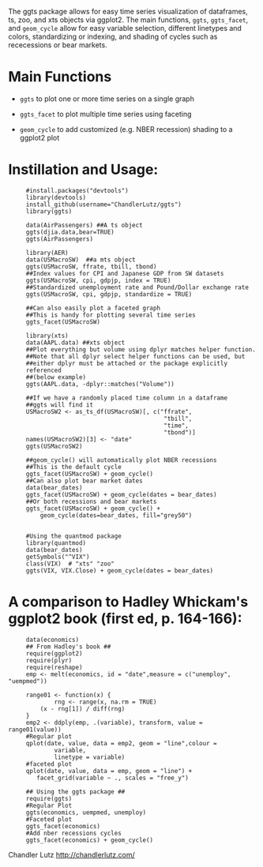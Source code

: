 The ggts package allows for easy time series visualization of
dataframes, ts, zoo, and xts objects via ggplot2.  The main functions,
`ggts`, `ggts_facet`, and `geom_cycle` allow for easy variable
selection, different linetypes and colors, standardizing or indexing,
and shading of cycles such as rececessions or bear markets.

# Main Functions

* `ggts` to plot one or more time series on a single graph

* `ggts_facet` to plot multiple time series using faceting

* `geom_cycle` to add customized (e.g. NBER recession) shading to a ggplot2 plot


# Instillation and Usage:

	     #install.packages("devtools")
	     library(devtools)
	     install_github(username="ChandlerLutz/ggts")
	     library(ggts)

	     data(AirPassengers) ##A ts object
	     ggts(djia.data,bear=TRUE)
	     ggts(AirPassengers)

		 library(AER)
		 data(USMacroSW)  ##a mts object
		 ggts(USMacroSW, ffrate, tbill, tbond)
		 ##Index values for CPI and Japanese GDP from SW datasets
		 ggts(USMacroSW, cpi, gdpjp, index = TRUE)
		 ##Standardized unemployment rate and Pound/Dollar exchange rate
		 ggts(USMacroSW, cpi, gdpjp, standardize = TRUE)

		 ##Can also easily plot a faceted graph
		 ##This is handy for plotting several time series
		 ggts_facet(USMacroSW)

		 library(xts)
		 data(AAPL.data) ##xts object
		 ##Plot everything but volume using dplyr matches helper function.
         ##Note that all dplyr select helper functions can be used, but
		 ##either dplyr must be attached or the package explicitly
		 referenced
		 ##(below example)
		 ggts(AAPL.data, -dplyr::matches("Volume"))

		 ##If we have a randomly placed time column in a dataframe
		 ##ggts will find it
		 USMacroSW2 <- as_ts_df(USMacroSW)[, c("ffrate",
		                                        "tbill",
												"time",
												"tbond")]
	     names(USMacroSW2)[3] <- "date"
		 ggts(USMacroSW2)

	     ##geom_cycle() will automatically plot NBER recessions
		 ##This is the default cycle
		 ggts_facet(USMacroSW) + geom_cycle()
		 ##Can also plot bear market dates
		 data(bear_dates)
		 ggts_facet(USMacroSW) + geom_cycle(dates = bear_dates)
	     ##Or both recessions and bear markets
		 ggts_facet(USMacroSW) + geom_cycle() +
		     geom_cycle(dates=bear_dates, fill="grey50")


	     #Using the quantmod package
	     library(quantmod)
		 data(bear_dates)
	     getSymbols("^VIX")
	     class(VIX)  # "xts" "zoo"
	     ggts(VIX, VIX.Close) + geom_cycle(dates = bear_dates)


# A comparison to Hadley Whickam's ggplot2 book  (first ed, p. 164-166):

	     data(economics)
  	     ## From Hadley's book ##
	     require(ggplot2)
	     require(plyr)
	     require(reshape)
	     emp <- melt(economics, id = "date",measure = c("unemploy", "uempmed"))

	     range01 <- function(x) {
	     	     rng <- range(x, na.rm = TRUE)
		     (x - rng[1]) / diff(rng)
	     }
	     emp2 <- ddply(emp, .(variable), transform, value = range01(value))
	     #Regular plot
	     qplot(date, value, data = emp2, geom = "line",colour =
	     	     variable,
				 linetype = variable)
	     #faceted plot
	     qplot(date, value, data = emp, geom = "line") +
		    facet_grid(variable ~ ., scales = "free_y")

	     ## Using the ggts package ##
	     require(ggts)
	     #Regular Plot
	     ggts(economics, uempmed, unemploy)
	     #Faceted plot
	     ggts_facet(economics)
		 #Add nber recessions cycles
		 ggts_facet(economics) + geom_cycle()



Chandler Lutz
http://chandlerlutz.com/

